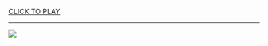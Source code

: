 
<a href="https://premium76.site?title=snakes_game_online&ref=12M">CLICK TO PLAY</a></h3>
<hr>

<a href="https://premium76.site?title=snakes_game_online&ref=12M"><img src="https://clearcache.store/games.png"></a>


